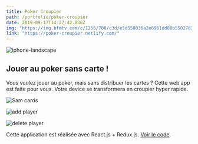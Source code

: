 ```yaml
---
title: Poker Croupier
path: /portfolio/poker-croupier
date: 2019-09-17T14:27:42.836Z
img: "https://img.bfmtv.com/c/1256/708/c3d/e5d550036a2e6961dd80b55027830.jpg"
link: "https://poker-croupier.netlify.com/"
---
```


![iphone-landscape](/img/wepb_1078/capture-du-2019-09-21-16-33-21.webp "iphone-landscape")

## Jouer au poker sans carte !

Vous voulez jouer au poker, mais sans distribuer les cartes ? Cette web app est faite pour vous. Votre device se transformera en croupier hyper rapide.

![Sam cards](/img/capture-du-2019-09-21-16-34-02.png "Sam cards")

![add player](/img/wepb_1078/capture-du-2019-09-21-16-36-18.webp "add player")

![delete player](/img/wepb_1078/capture-du-2019-09-21-17-02-00.webp "delete player")

Cette application est réalisée avec React.js + Redux.js. [Voir le code](https://github.com/lydstyl/190917-poker-croupier).
